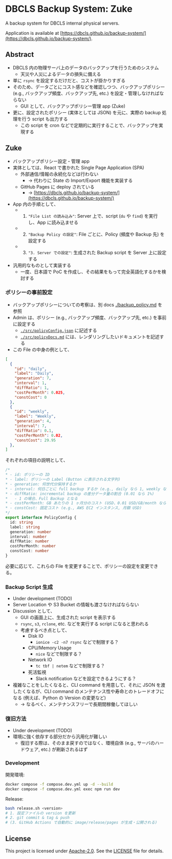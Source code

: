 # DBCLS Backup System: Zuke

A backup system for DBCLS internal physical servers.

Application is available at [https://dbcls.github.io/backup-system/](https://dbcls.github.io/backup-system/).

## Abstract

- DBCLS 内の物理サーバ上のデータのバックアップを行うためのシステム
  - 天災や人災によるデータの損失に備える
- 単に `rsync` を設定するだけだと、コストが掛かりすぎる
- そのため、データごとにコスト感などを確認しつつ、バックアップポリシー (e.g., バックアップ頻度、バックアップ先, etc.) を設定・管理しなければならない
  - GUI として、バックアップポリシー管理 app (Zuke)
- 更に、設定されたポリシー (実体としては JSON) を元に、実際の backup 処理を行う script も出力する
  - この script を cron などで定期的に実行することで、バックアップを実現する

## Zuke

- バックアップポリシー設定・管理 app
- 実体としては、React で書かれた Single Page Application (SPA)
  - 外部通信/情報の永続化などは行わない
    - -> 代わりに State の Import/Export 機能を実装する
  - GitHub Pages に deploy されている
    - -> [https://dbcls.github.io/backup-system/](https://dbcls.github.io/backup-system/)
- App 内の手順として、
  - 1. `"File List の読み込み"`: Server 上で、script (`du` や `find`) を実行し、App に読み込ませる
  - 2. `"Backup Policy の設定"`: File ごとに、Policy (頻度や Backup 先) を設定する
  - 3. `"3. Server での設定"`: 生成された Backup script を Server 上に設定する
- 汎用的なものとして実装する
  - 一度、日本語で PoC を作成し、その結果をもって完全英語化するかを検討する

### ポリシーの事前設定

- バックアップポリシーについての考察は、別 docs [./backup_policy.md](./backup_policy.md) を参照
- Admin は、ポリシー (e.g., バックアップ頻度、バックアップ先, etc.) を事前に設定する
  - [`./src/policyConfig.json`](./src/policyConfig.json) に記述する
  - [`./src/policyDocs.md`](./src/policyDocs.md) には、レンダリングしたいドキュメントを記述する
- この File の中身の例として、

```json
[
  {
    "id": "daily",
    "label": "Daily",
    "generation": 7,
    "interval": 1,
    "diffRatio": 1,
    "costPerMonth": 0.025,
    "constCost": 0
  },
  {
    "id": "weekly",
    "label": "Weekly",
    "generation": 4,
    "interval": 7,
    "diffRatio": 0.1,
    "costPerMonth": 0.02,
    "constCost": 29.95
  },
]
```

それぞれの項目の説明として、

```typescript
/*
* - id: ポリシーの ID
* - label: ポリシーの Label (Button に表示される文字列)
* - generation: 何世代分保持するか
* - interval: 何日ごとに full backup するか (e.g., daily なら 1, weekly なら 7)
* - diffRatio: incremental backup の差分データ量の割合 (0.01 なら 1%)
*   - 1 の場合、Full Backup となる
* - costPerMonth: GB あたりの 1 ヶ月分のコスト (USD、0.01 USD/GB/month なら 0.01)
* - constCost: 固定コスト (e.g., AWS EC2 インスタンス, 月額 USD)
*/
export interface PolicyConfig {
  id: string
  label: string
  generation: number
  interval: number
  diffRatio: number
  costPerMonth: number
  constCost: number
}
```

必要に応じて、これらの File を変更することで、ポリシーの設定を変更できる。

### Backup Script 生成

- Under development (TODO)
- Server Location や S3 Bucket の情報も渡さなければならない
- Discussion として、
  - GUI の画面上に、生成された script を表示する
  - `rsync`, `s3`, `rclone`, etc. などを実行する script になると思われる
  - 考慮するべき点として、
    - Disk IO
      - `ionice -c2 -n7 rsync` などで制限する？
    - CPU/Memory Usage
      - `nice` などで制限する？
    - Network IO
      - `tc tbf | netem` などで制限する？
    - 死活監視
      - Slack notification などを設定できるようにする？
- 複雑なことをしたくなると、CLI command を用意して、それに JSON を渡したくなるが、CLI command のメンテナンス性や寿命とのトレードオフになる (例えば、Python の Version の変更など)
  - -> なるべく、メンテナンスフリーで長期間稼働してほしい

### 復旧方法

- Under development (TODO)
- 環境に強く依存する部分だから汎用化が難しい
  - 復旧する際は、そのまま戻すのではなく、環境自体 (e.g., サーバのハードウェア, etc.) が刷新されるはず

### Development

開発環境:

```bash
docker compose -f compose.dev.yml up -d --build
docker compose -f compose.dev.yml exec npm run dev
```

Release:

```bash
bash release.sh <version>
# 1. 設定ファイルの version を更新
# 2. git commit & tag & push
# (3. GitHub Actions で自動的に image/release/pages が生成・公開される)
```

## License

This project is licensed under [Apache-2.0](https://www.apache.org/licenses/LICENSE-2.0).
See the [LICENSE](./LICENSE) file for details.
